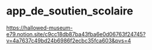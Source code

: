# app_de_soutien_scolaire
https://hallowed-museum-e79.notion.site/c9cc18db87ba43fba6e0d06763f24745?v=4a7637c49bd24b6986f2ecbc35fca603&pvs=4
